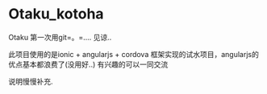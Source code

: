 # Otaku_kotoha
Otaku
第一次用git=。=.... 见谅..

此项目使用的是ionic + angularjs + cordova 框架实现的试水项目，angularjs的优点基本都浪费了(没用好..)
有兴趣的可以一同交流

说明慢慢补充. 
